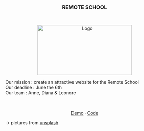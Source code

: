 

  <h3 align="center">REMOTE SCHOOL</h3>

<br />
<p align="center">
  <a href="https://annequinkenstein.github.io/remote-school/">
    <img src="https://i.imgur.com/Ed4rBbY.jpg" alt="Logo" width="300" height="160">
  </a>
  </p>

  <p align="center">
    
Our mission : create an attractive website for the Remote School <br />
Our deadline : June the 6th  <br />
Our team : Anne, Diana & Leonore  <br />
  </p>

  <p align="center">
    <br />
    <br />
    <a href="https://annequinkenstein.github.io/remote-school/">Demo</a>
    ·
    <a href="https://github.com/AnneQuinkenstein/remote-school">Code</a>

</p>

-> pictures from [unsplash](https://unsplash.com/)